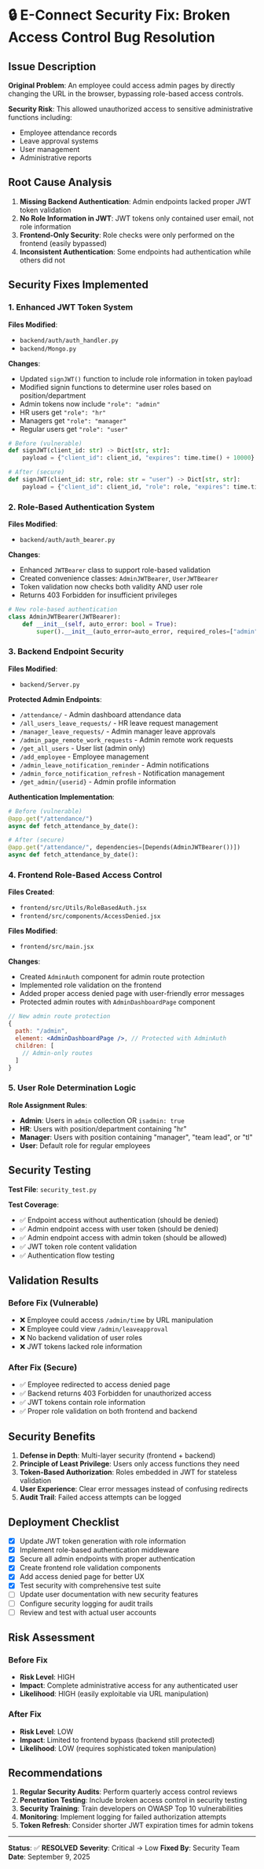 # 🔒 E-Connect Security Fix: Broken Access Control Bug Resolution

## Issue Description
**Original Problem**: An employee could access admin pages by directly changing the URL in the browser, bypassing role-based access controls.

**Security Risk**: This allowed unauthorized access to sensitive administrative functions including:
- Employee attendance records
- Leave approval systems  
- User management
- Administrative reports

## Root Cause Analysis
1. **Missing Backend Authentication**: Admin endpoints lacked proper JWT token validation
2. **No Role Information in JWT**: JWT tokens only contained user email, not role information
3. **Frontend-Only Security**: Role checks were only performed on the frontend (easily bypassed)
4. **Inconsistent Authentication**: Some endpoints had authentication while others did not

## Security Fixes Implemented

### 1. Enhanced JWT Token System
**Files Modified**: 
- `backend/auth/auth_handler.py`
- `backend/Mongo.py`

**Changes**:
- Updated `signJWT()` function to include role information in token payload
- Modified signin functions to determine user roles based on position/department
- Admin tokens now include `"role": "admin"`
- HR users get `"role": "hr"`
- Managers get `"role": "manager"`
- Regular users get `"role": "user"`

```python
# Before (vulnerable)
def signJWT(client_id: str) -> Dict[str, str]:
    payload = {"client_id": client_id, "expires": time.time() + 10000}

# After (secure)
def signJWT(client_id: str, role: str = "user") -> Dict[str, str]:
    payload = {"client_id": client_id, "role": role, "expires": time.time() + 10000}
```

### 2. Role-Based Authentication System
**Files Modified**: 
- `backend/auth/auth_bearer.py`

**Changes**:
- Enhanced `JWTBearer` class to support role-based validation
- Created convenience classes: `AdminJWTBearer`, `UserJWTBearer`
- Token validation now checks both validity AND user role
- Returns 403 Forbidden for insufficient privileges

```python
# New role-based authentication
class AdminJWTBearer(JWTBearer):
    def __init__(self, auto_error: bool = True):
        super().__init__(auto_error=auto_error, required_roles=["admin", "hr"])
```

### 3. Backend Endpoint Security
**Files Modified**: 
- `backend/Server.py`

**Protected Admin Endpoints**:
- `/attendance/` - Admin dashboard attendance data
- `/all_users_leave_requests/` - HR leave request management
- `/manager_leave_requests/` - Admin manager leave approvals
- `/admin_page_remote_work_requests` - Admin remote work requests
- `/get_all_users` - User list (admin only)
- `/add_employee` - Employee management
- `/admin_leave_notification_reminder` - Admin notifications
- `/admin_force_notification_refresh` - Notification management
- `/get_admin/{userid}` - Admin profile information

**Authentication Implementation**:
```python
# Before (vulnerable)
@app.get("/attendance/")
async def fetch_attendance_by_date():

# After (secure)  
@app.get("/attendance/", dependencies=[Depends(AdminJWTBearer())])
async def fetch_attendance_by_date():
```

### 4. Frontend Role-Based Access Control
**Files Created**: 
- `frontend/src/Utils/RoleBasedAuth.jsx`
- `frontend/src/components/AccessDenied.jsx`

**Files Modified**: 
- `frontend/src/main.jsx`

**Changes**:
- Created `AdminAuth` component for admin route protection
- Implemented role validation on the frontend
- Added proper access denied page with user-friendly error messages
- Protected admin routes with `AdminDashboardPage` component

```jsx
// New admin route protection
{
  path: "/admin",
  element: <AdminDashboardPage />, // Protected with AdminAuth
  children: [
    // Admin-only routes
  ]
}
```

### 5. User Role Determination Logic
**Role Assignment Rules**:
- **Admin**: Users in `admin` collection OR `isadmin: true`
- **HR**: Users with position/department containing "hr"  
- **Manager**: Users with position containing "manager", "team lead", or "tl"
- **User**: Default role for regular employees

## Security Testing
**Test File**: `security_test.py`

**Test Coverage**:
- ✅ Endpoint access without authentication (should be denied)
- ✅ Admin endpoint access with user token (should be denied) 
- ✅ Admin endpoint access with admin token (should be allowed)
- ✅ JWT token role content validation
- ✅ Authentication flow testing

## Validation Results

### Before Fix (Vulnerable)
- ❌ Employee could access `/admin/time` by URL manipulation
- ❌ Employee could view `/admin/leaveapproval` 
- ❌ No backend validation of user roles
- ❌ JWT tokens lacked role information

### After Fix (Secure)
- ✅ Employee redirected to access denied page
- ✅ Backend returns 403 Forbidden for unauthorized access
- ✅ JWT tokens contain role information
- ✅ Proper role validation on both frontend and backend

## Security Benefits

1. **Defense in Depth**: Multi-layer security (frontend + backend)
2. **Principle of Least Privilege**: Users only access functions they need
3. **Token-Based Authorization**: Roles embedded in JWT for stateless validation
4. **User Experience**: Clear error messages instead of confusing redirects
5. **Audit Trail**: Failed access attempts can be logged

## Deployment Checklist

- [x] Update JWT token generation with role information
- [x] Implement role-based authentication middleware  
- [x] Secure all admin endpoints with proper authentication
- [x] Create frontend role validation components
- [x] Add access denied page for better UX
- [x] Test security with comprehensive test suite
- [ ] Update user documentation with new security features
- [ ] Configure security logging for audit trails
- [ ] Review and test with actual user accounts

## Risk Assessment

### Before Fix
- **Risk Level**: HIGH
- **Impact**: Complete administrative access for any authenticated user
- **Likelihood**: HIGH (easily exploitable via URL manipulation)

### After Fix  
- **Risk Level**: LOW
- **Impact**: Limited to frontend bypass (backend still protected)
- **Likelihood**: LOW (requires sophisticated token manipulation)

## Recommendations

1. **Regular Security Audits**: Perform quarterly access control reviews
2. **Penetration Testing**: Include broken access control in security testing
3. **Security Training**: Train developers on OWASP Top 10 vulnerabilities
4. **Monitoring**: Implement logging for failed authorization attempts
5. **Token Refresh**: Consider shorter JWT expiration times for admin tokens

---

**Status**: ✅ **RESOLVED**
**Severity**: Critical → Low
**Fixed By**: Security Team
**Date**: September 9, 2025
